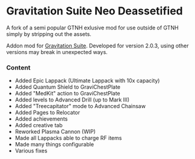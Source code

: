 # Gravitation Suite Neo Deassetified

A fork of a semi popular GTNH exlusive mod for use outside of GTNH simply by stripping out the assets.


Addon mod for [Gravitation Suite](https://forum.industrial-craft.net/thread/6915). Developed for version 2.0.3, using other versions may break in unexpected ways.

### Content
- Added Epic Lappack (Ultimate Lappack with 10x capacity)
- Added Quantum Shield to GraviChestPlate
- Added "MedKit" action to GraviChestPlate
- Added levels to Advanced Drill (up to Mark III)
- Added "Treecapitator" mode to Advanced Chainsaw
- Added Pages to Relocator
- Added achievements
- Added creative tab
- Reworked Plasma Cannon (WIP)
- Made all Lappacks able to charge RF items
- Made many things configurable
- Various fixes

